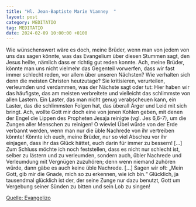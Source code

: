 ```yaml
---
title: "Hl. Jean-Baptiste Marie Vianney  "
layout: post
category: MEDITATIO
tag: MEDITATIO
date: 2024-02-09 10:00:00 +0100
---
```

 
Wie wünschenswert wäre es doch, meine Brüder, wenn man von jedem von uns das sagen könnte, was das Evangelium über diesen Stummen sagt, den Jesus heilte, nämlich dass er richtig gut reden konnte. Ach, meine Brüder, könnte man uns nicht vielmehr das Gegenteil vorwerfen, dass wir fast immer schlecht reden, vor allem über unseren Nächsten?
Wie verhalten sich denn die meisten Christen heutzutage? Sie kritisieren, verurteilen, verleumden und verdammen, was der Nächste sagt oder tut: Hier haben wir das häufigste, das am meisten verbreitete und vielleicht das schlimmste von allen Lastern.<!--more--> Ein Laster, das man nicht genug verabscheuen kann, ein Laster, das die schlimmsten Folgen hat, das überall Ärger und Leid mit sich bringt.
Ach, wollte Gott mir doch eine von jenen Kohlen geben, mit denen der Engel die Lippen des Propheten Jesaja reinigte (vgl. Jes 6,6-7), um die Zungen aller Menschen zu reinigen! O wieviel Übel würde von der Erde verbannt werden, wenn man nur die üble Nachrede von ihr vertreiben könnte! Könnte ich euch, meine Brüder, nur so viel Abscheu vor ihr einjagen, dass ihr das Glück hättet, euch darin für immer zu bessern! […]
Zum Schluss möchte ich noch feststellen, dass es nicht nur schlecht ist, selber zu lästern und zu verleumden, sondern auch, übler Nachrede und Verleumdung mit Vergnügen zuzuhören; denn wenn niemand zuhören würde, dann gäbe es auch keine üble Nachrede. […] Sagen wir oft: „Mein Gott, gib mir die Gnade, mich so zu erkennen, wie ich bin.“ Glücklich, ja tausendmal glücklich ist der, der seine Zunge nur dazu benutzt, Gott um Vergebung seiner Sünden zu bitten und sein Lob zu singen!

[Quelle: Evangelizo](https://evangeliumtagfuertag.org/DE/gospel)